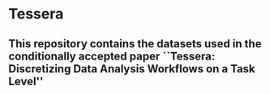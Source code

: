 # Tessera

## This repository contains the datasets used in the conditionally accepted paper ``Tessera: Discretizing Data Analysis Workflows on a Task Level''
